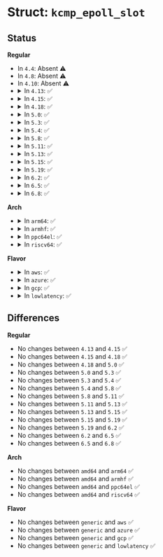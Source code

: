 # Struct: <code>kcmp_epoll_slot</code>

## Status
<b>Regular</b>
<ul>
<li>
In <code>4.4</code>: Absent ⚠️
</li>
<li>
In <code>4.8</code>: Absent ⚠️
</li>
<li>
In <code>4.10</code>: Absent ⚠️
</li>
<li>
<details>
<summary>In <code>4.13</code>: ✅</summary>

```c
struct kcmp_epoll_slot {
    __u32 efd;
    __u32 tfd;
    __u32 toff;
};
```
</details>
</li>
<li>
<details>
<summary>In <code>4.15</code>: ✅</summary>

```c
struct kcmp_epoll_slot {
    __u32 efd;
    __u32 tfd;
    __u32 toff;
};
```
</details>
</li>
<li>
<details>
<summary>In <code>4.18</code>: ✅</summary>

```c
struct kcmp_epoll_slot {
    __u32 efd;
    __u32 tfd;
    __u32 toff;
};
```
</details>
</li>
<li>
<details>
<summary>In <code>5.0</code>: ✅</summary>

```c
struct kcmp_epoll_slot {
    __u32 efd;
    __u32 tfd;
    __u32 toff;
};
```
</details>
</li>
<li>
<details>
<summary>In <code>5.3</code>: ✅</summary>

```c
struct kcmp_epoll_slot {
    __u32 efd;
    __u32 tfd;
    __u32 toff;
};
```
</details>
</li>
<li>
<details>
<summary>In <code>5.4</code>: ✅</summary>

```c
struct kcmp_epoll_slot {
    __u32 efd;
    __u32 tfd;
    __u32 toff;
};
```
</details>
</li>
<li>
<details>
<summary>In <code>5.8</code>: ✅</summary>

```c
struct kcmp_epoll_slot {
    __u32 efd;
    __u32 tfd;
    __u32 toff;
};
```
</details>
</li>
<li>
<details>
<summary>In <code>5.11</code>: ✅</summary>

```c
struct kcmp_epoll_slot {
    __u32 efd;
    __u32 tfd;
    __u32 toff;
};
```
</details>
</li>
<li>
<details>
<summary>In <code>5.13</code>: ✅</summary>

```c
struct kcmp_epoll_slot {
    __u32 efd;
    __u32 tfd;
    __u32 toff;
};
```
</details>
</li>
<li>
<details>
<summary>In <code>5.15</code>: ✅</summary>

```c
struct kcmp_epoll_slot {
    __u32 efd;
    __u32 tfd;
    __u32 toff;
};
```
</details>
</li>
<li>
<details>
<summary>In <code>5.19</code>: ✅</summary>

```c
struct kcmp_epoll_slot {
    __u32 efd;
    __u32 tfd;
    __u32 toff;
};
```
</details>
</li>
<li>
<details>
<summary>In <code>6.2</code>: ✅</summary>

```c
struct kcmp_epoll_slot {
    __u32 efd;
    __u32 tfd;
    __u32 toff;
};
```
</details>
</li>
<li>
<details>
<summary>In <code>6.5</code>: ✅</summary>

```c
struct kcmp_epoll_slot {
    __u32 efd;
    __u32 tfd;
    __u32 toff;
};
```
</details>
</li>
<li>
<details>
<summary>In <code>6.8</code>: ✅</summary>

```c
struct kcmp_epoll_slot {
    __u32 efd;
    __u32 tfd;
    __u32 toff;
};
```
</details>
</li>
</ul>
<b>Arch</b>
<ul>
<li>
<details>
<summary>In <code>arm64</code>: ✅</summary>

```c
struct kcmp_epoll_slot {
    __u32 efd;
    __u32 tfd;
    __u32 toff;
};
```
</details>
</li>
<li>
<details>
<summary>In <code>armhf</code>: ✅</summary>

```c
struct kcmp_epoll_slot {
    __u32 efd;
    __u32 tfd;
    __u32 toff;
};
```
</details>
</li>
<li>
<details>
<summary>In <code>ppc64el</code>: ✅</summary>

```c
struct kcmp_epoll_slot {
    __u32 efd;
    __u32 tfd;
    __u32 toff;
};
```
</details>
</li>
<li>
<details>
<summary>In <code>riscv64</code>: ✅</summary>

```c
struct kcmp_epoll_slot {
    __u32 efd;
    __u32 tfd;
    __u32 toff;
};
```
</details>
</li>
</ul>
<b>Flavor</b>
<ul>
<li>
<details>
<summary>In <code>aws</code>: ✅</summary>

```c
struct kcmp_epoll_slot {
    __u32 efd;
    __u32 tfd;
    __u32 toff;
};
```
</details>
</li>
<li>
<details>
<summary>In <code>azure</code>: ✅</summary>

```c
struct kcmp_epoll_slot {
    __u32 efd;
    __u32 tfd;
    __u32 toff;
};
```
</details>
</li>
<li>
<details>
<summary>In <code>gcp</code>: ✅</summary>

```c
struct kcmp_epoll_slot {
    __u32 efd;
    __u32 tfd;
    __u32 toff;
};
```
</details>
</li>
<li>
<details>
<summary>In <code>lowlatency</code>: ✅</summary>

```c
struct kcmp_epoll_slot {
    __u32 efd;
    __u32 tfd;
    __u32 toff;
};
```
</details>
</li>
</ul>

## Differences
<b>Regular</b>
<ul>
<li>
No changes between <code>4.13</code> and <code>4.15</code> ✅
</li>
<li>
No changes between <code>4.15</code> and <code>4.18</code> ✅
</li>
<li>
No changes between <code>4.18</code> and <code>5.0</code> ✅
</li>
<li>
No changes between <code>5.0</code> and <code>5.3</code> ✅
</li>
<li>
No changes between <code>5.3</code> and <code>5.4</code> ✅
</li>
<li>
No changes between <code>5.4</code> and <code>5.8</code> ✅
</li>
<li>
No changes between <code>5.8</code> and <code>5.11</code> ✅
</li>
<li>
No changes between <code>5.11</code> and <code>5.13</code> ✅
</li>
<li>
No changes between <code>5.13</code> and <code>5.15</code> ✅
</li>
<li>
No changes between <code>5.15</code> and <code>5.19</code> ✅
</li>
<li>
No changes between <code>5.19</code> and <code>6.2</code> ✅
</li>
<li>
No changes between <code>6.2</code> and <code>6.5</code> ✅
</li>
<li>
No changes between <code>6.5</code> and <code>6.8</code> ✅
</li>
</ul>
<b>Arch</b>
<ul>
<li>
No changes between <code>amd64</code> and <code>arm64</code> ✅
</li>
<li>
No changes between <code>amd64</code> and <code>armhf</code> ✅
</li>
<li>
No changes between <code>amd64</code> and <code>ppc64el</code> ✅
</li>
<li>
No changes between <code>amd64</code> and <code>riscv64</code> ✅
</li>
</ul>
<b>Flavor</b>
<ul>
<li>
No changes between <code>generic</code> and <code>aws</code> ✅
</li>
<li>
No changes between <code>generic</code> and <code>azure</code> ✅
</li>
<li>
No changes between <code>generic</code> and <code>gcp</code> ✅
</li>
<li>
No changes between <code>generic</code> and <code>lowlatency</code> ✅
</li>
</ul>
